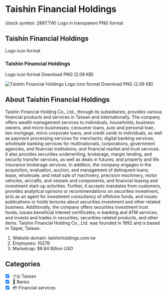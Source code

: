 # Taishin Financial Holdings
 (stock symbol: 2887.TW) Logo in transparent PNG format

## Taishin Financial Holdings
 Logo icon format

### Taishin Financial Holdings
 Logo icon format Download PNG (2.09 KB)

![Taishin Financial Holdings
 Logo icon format Download PNG (2.09 KB)](/img/orig/2887.TW-9bc2c8d4.png)

## About Taishin Financial Holdings


Taishin Financial Holding Co., Ltd., through its subsidiaries, provides various financial products and services in Taiwan and internationally. The company offers wealth management services to individuals, households, business owners, and micro-businesses; consumer loans, auto and personal loan, lien mortgage, micro corporate loans, and credit cards to individuals, as well as payment processing services for merchants; digital banking services; wholesale banking services for multinationals, corporations, government agencies, and financial institutions; and financial market and trust services. It also provides securities underwriting, brokerage, margin lending, and security transfer services, as well as deals in futures; and property and life insurance brokerage services. In addition, the company engages in the acquisition, evaluation, auction, and management of delinquent loans; lease, wholesale, and retail sale of machinery, precision machinery, motor vehicles, aircrafts, and vessels and components; and financial leasing and investment start-up activities. Further, it accepts mandates from customers, provides analytical opinions or recommendations on securities investment, acts as an agent for investment consultancy of offshore funds, and issues publications or holds lectures about securities investment and other related business. Additionally, the company offers securities investment trust funds; issues beneficial interest certificates; e-banking and ATM services; and invests and trades in securities, securities-related products, and other items. Taishin Financial Holding Co., Ltd. was founded in 1992 and is based in Taipei, Taiwan.

1. Website domain: taishinholdings.com.tw
2. Employees: 10276
3. Marketcap: $6.84 Billion USD


## Categories
- [x] 🇹🇼 Taiwan
- [x] 🏦 Banks
- [x] 💳 Financial services
